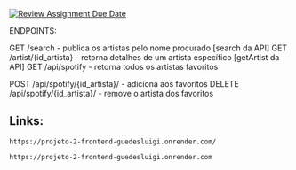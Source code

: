 [![Review Assignment Due Date](https://classroom.github.com/assets/deadline-readme-button-22041afd0340ce965d47ae6ef1cefeee28c7c493a6346c4f15d667ab976d596c.svg)](https://classroom.github.com/a/TQBeTOip)

ENDPOINTS:

GET /search - publica os artistas pelo nome procurado [search da API]
GET /artist/{id_artista} - retorna detalhes de um artista específico [getArtist da API]
GET /api/spotify - retorna todos os artistas favoritos

POST /api/spotify/{id_artista}/ - adiciona aos favoritos
DELETE /api/spotify/{id_artista}/ - remove o artista dos favoritos


## Links:
    https://projeto-2-frontend-guedesluigi.onrender.com/

    https://projeto-2-frontend-guedesluigi.onrender.com